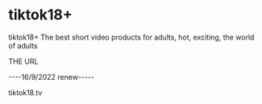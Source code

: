 # tiktok18+
tiktok18+ The best short video products for adults, hot, exciting, the world of adults

THE URL

----16/9/2022 renew-----

tiktok18.tv
